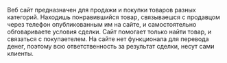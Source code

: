 Веб сайт предназначен для продажи и покупки товаров разных категорий.
Находишь понравившийся товар, связываешся с продавцом через телефон опубликованным им на сайте, и самостоятельно обговариваете условия сделки.
Сайт помогает только найти товар, и связаться с покупаетелем. На сайте нет функционала для перевода денег, поэтому всю ответственность за результат сделки, несут сами клиенты.
